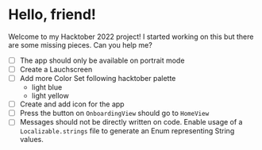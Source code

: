 # Hello, friend!

Welcome to my Hacktober 2022 project! I started working on this but there are some 
missing pieces. Can you help me?

- [ ] The app should only be available on portrait mode
- [ ] Create a Lauchscreen
- [ ] Add more Color Set following hacktober palette 
     - light blue
     - light yellow
- [ ] Create and add icon for the app
- [ ] Press the button on `OnboardingView` should go to `HomeView`
- [ ] Messages should not be directly written on code. Enable usage of a 
`Localizable.strings` file to generate an Enum representing String values. 
